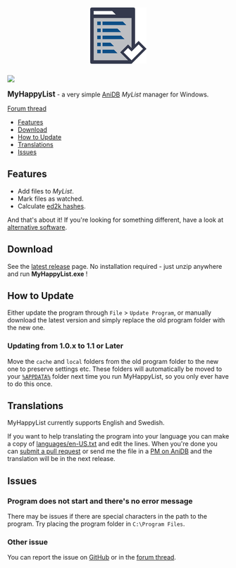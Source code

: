 <h1 align="center"><img src="misc/AppIcon/AppIcon0128.png" width="128" height="128" alt="MyHappyList" title="MyHappyList"></h1>

[![](https://img.shields.io/github/release/ReFreezed/MyHappyList.svg)](https://github.com/ReFreezed/MyHappyList/releases/latest)

**<big>MyHappyList</big>** - a very simple [AniDB](https://anidb.net/) *MyList* manager for Windows.

[Forum thread](https://anidb.net/thread83307)

- [Features](#features)
- [Download](#download)
- [How to Update](#how-to-update)
- [Translations](#translations)
- [Issues](#issues)



## Features
- Add files to *MyList*.
- Mark files as watched.
- Calculate [ed2k hashes](https://wiki.anidb.info/w/Ed2k-hash).

And that's about it! If you're looking for something different,
have a look at [alternative software](https://anidb.net/perl-bin/animedb.pl?show=software).



## Download
See the [latest release](https://github.com/ReFreezed/MyHappyList/releases/latest) page.
No installation required - just unzip anywhere and run **MyHappyList.exe** !



## How to Update
Either update the program through `File` > `Update Program`,
or manually download the latest version and simply replace the old program folder with the new one.

### Updating from 1.0.x to 1.1 or Later
Move the `cache` and `local` folders from the old program folder to the new one to preserve settings etc.
These folders will automatically be moved to your
[`%APPDATA%`](https://en.wikipedia.org/wiki/Special_folder#File_system_directories)
folder next time you run MyHappyList, so you only ever have to do this once.



## Translations
MyHappyList currently supports English and Swedish.

If you want to help translating the program into your language you can make a copy of
[languages/en-US.txt](languages/en-US.txt) and edit the lines.
When you're done you can [submit a pull request](https://github.com/ReFreezed/MyHappyList/compare) or
send me the file in a [PM on AniDB](https://anidb.net/perl-bin/animedb.pl?show=msg&do.new=1&msg.to=ReFreezed)
and the translation will be in the next release.



## Issues

### Program does not start and there's no error message
There may be issues if there are special characters in the path to the program.
Try placing the program folder in `C:\Program Files`.

### Other issue
You can report the issue on [GitHub](https://github.com/ReFreezed/MyHappyList/issues)
or in the [forum thread](https://anidb.net/thread83307).



